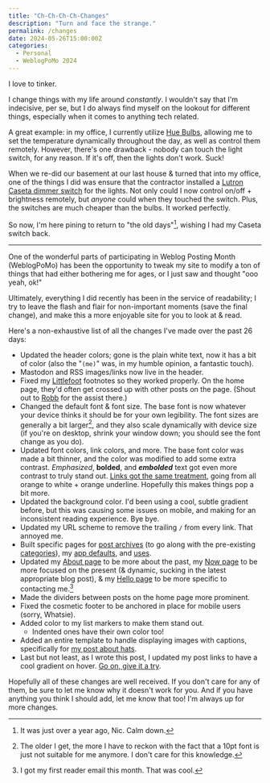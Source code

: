 ```yaml
---
title: "Ch-Ch-Ch-Ch-Changes"
description: "Turn and face the strange."
permalink: /changes
date: 2024-05-26T15:00:00Z
categories: 
  - Personal
  - WeblogPoMo 2024
---
```


I love to tinker.

I change things with my life around *constantly*. I wouldn't say that I'm indecisive, per se, but I do always find myself on the lookout for different things, especially when it comes to anything tech related.

A great example: in my office, I currently utilize [Hue Bulbs](https://amzn.to/3yIsf04), allowing me to set the temperature dynamically throughout the day, as well as control them remotely. However, there's one drawback - nobody can touch the light switch, for any reason. If it's off, then the lights don't work. Suck!

When we re-did our basement at our last house & turned that into my office, one of the things I did was ensure that the contractor installed a [Lutron Caseta dimmer switch](https://amzn.to/3QZoo5f) for the lights. Not only could I now control on/off + brightness remotely, but *anyone* could when they touched the switch. Plus, the switches are much cheaper than the bulbs. It worked perfectly.

So now, I'm here pining to return to "the old days"[^1], wishing I had my Caseta switch back.

[^1]: It was just over a year ago, Nic. Calm down.

---

One of the wonderful parts of participating in Weblog Posting Month (WeblogPoMo) has been the opportunity to tweak my site to modify a ton of things that had either bothering me for ages, or I just saw and thought "ooo yeah, ok!"

Ultimately, everything I did recently has been in the service of readability; I try to leave the flash and flair for non-important moments (save the final change), and make this a more enjoyable site for you to look at & read.

Here's a non-exhaustive list of all the changes I've made over the past 26 days:

- Updated the header colors; gone is the plain white text, now it has a bit of color (also the "`(me)`" was, in my humble opinion, a fantastic touch).
- Mastodon and RSS images/links now live in the header.
- Fixed my [Littlefoot](http://littlefoot.js.org) footnotes so they worked properly. On the home page, they'd often get crossed up with other posts on the page. (Shout out to [Robb](http://rknight.me) for the assist there.)
- Changed the default font & font size. The base font is now whatever your device thinks it should be for your own legibility. The font sizes are generally a bit larger[^2], and they also scale dynamically with device size (if you're on desktop, shrink your window down; you should see the font change as you do).
- Updated font colors, link colors, and more. The base font color was made a bit thinner, and the color was modified to add some extra contrast. *Emphasized*, **bolded**, and ***embolded*** text got even more contrast to truly stand out. [Links got the same treatment](/changes), going from all orange to white + orange underline. Hopefully this makes things pop a bit more.
- Updated the background color. I'd been using a cool, subtle gradient before, but this was causing some issues on mobile, and making for an inconsistent reading experience. Bye bye.
- Updated my URL scheme to remove the trailing `/` from every link. That annoyed me.
- Built specific pages for [post archives](/archive) (to go along with the pre-existing [categories](/categories)), my [app defaults](/app-defaults), and [uses](/uses).
- Updated my [About page](/about) to be more about the past, my [Now page](/now) to be more focused on the present (& dynamic, sucking in the latest appropriate blog post), & my [Hello page](/hello) to be more specific to contacting me.[^3]
- Made the dividers between posts on the home page more prominent.
- Fixed the cosmetic footer to be anchored in place for mobile users (sorry, Whatsie).
- Added color to my list markers to make them stand out.
  - Indented ones have their own color too!
- Added an entire template to handle displaying images with captions, specifically for [my post about hats](/put-a-lid-on-it).
- Last but not least, as I wrote this post, I updated my post links to have a cool gradient on hover. [Go on, give it a try](/changes).

[^2]: The older I get, the more I have to reckon with the fact that a 10pt font is just not suitable for me anymore. I don't care for this knowledge.
[^3]: I got my first reader email this month. That was cool.

Hopefully all of these changes are well received. If you don't care for any of them, be sure to let me know why it doesn't work for you. And if you have anything you think I should add, let me know that too! I'm always up for more changes.
